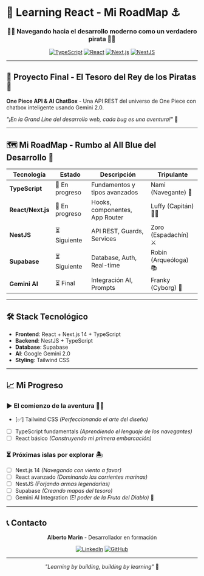 # 🚀 Learning React - Mi RoadMap ⚓

<div align="center">
  
  ### 👨‍💻 Navegando hacia el desarrollo moderno como un verdadero pirata 🏴‍☠️
  
  [![TypeScript](https://img.shields.io/badge/TypeScript-3178C6?style=for-the-badge&logo=typescript&logoColor=white)](https://www.typescriptlang.org/)
  [![React](https://img.shields.io/badge/React-20232A?style=for-the-badge&logo=react&logoColor=61DAFB)](https://reactjs.org/)
  [![Next.js](https://img.shields.io/badge/Next.js-000000?style=for-the-badge&logo=next.js&logoColor=white)](https://nextjs.org/)
  [![NestJS](https://img.shields.io/badge/NestJS-E0234E?style=for-the-badge&logo=nestjs&logoColor=white)](https://nestjs.com/)
  
</div>

---

## 🎯 Proyecto Final - El Tesoro del Rey de los Piratas 👑

**One Piece API & AI ChatBox** - Una API REST del universo de One Piece con chatbox inteligente usando Gemini 2.0.

*"¡En la Grand Line del desarrollo web, cada bug es una aventura!"* 🌊

---

## 🗺️ Mi RoadMap - Rumbo al All Blue del Desarrollo 🌊

| Tecnología | Estado | Descripción | Tripulante |
|------------|--------|-------------|------------|
| **TypeScript** | 🔄 En progreso | Fundamentos y tipos avanzados | Nami (Navegante) 🧭 |
| **React/Next.js** | 🔄 En progreso | Hooks, componentes, App Router | Luffy (Capitán) 👨‍✈️ |
| **NestJS** | ⏳ Siguiente | API REST, Guards, Services | Zoro (Espadachín) ⚔️ |
| **Supabase** | ⏳ Siguiente | Database, Auth, Real-time | Robin (Arqueóloga) 📚 |
| **Gemini AI** | ⏳ Final | Integración AI, Prompts | Franky (Cyborg) 🤖 |

---

## 🛠️ Stack Tecnológico

- **Frontend**: React + Next.js 14 + TypeScript
- **Backend**: NestJS + TypeScript  
- **Database**: Supabase
- **AI**: Google Gemini 2.0
- **Styling**: Tailwind CSS

---

## 📈 Mi Progreso

### ▶ El comienzo de la aventura 🏴‍☠️
- [✅] Tailwind CSS *(Perfeccionando el arte del diseño)*
- [ ] TypeScript fundamentals *(Aprendiendo el lenguaje de los navegantes)*
- [ ] React básico *(Construyendo mi primera embarcación)*

### ⏳ Próximas islas por explorar 🏝️
- [ ] Next.js 14 *(Navegando con viento a favor)*
- [ ] React avanzado *(Dominando las corrientes marinas)*
- [ ] NestJS *(Forjando armas legendarias)*
- [ ] Supabase *(Creando mapas del tesoro)*
- [ ] Gemini AI Integration *(El poder de la Fruta del Diablo)* 👹

---

## 📞 Contacto

<div align="center">

**Alberto Marin** - Desarrollador en formación

[![LinkedIn](https://img.shields.io/badge/LinkedIn-0077B5?style=for-the-badge&logo=linkedin&logoColor=white)](https://www.linkedin.com/in/alberto-marin-morales/)
[![GitHub](https://img.shields.io/badge/GitHub-100000?style=for-the-badge&logo=github&logoColor=white)](https://github.com/albertomarin)

---

*"Learning by building, building by learning"* 🚀

</div>
